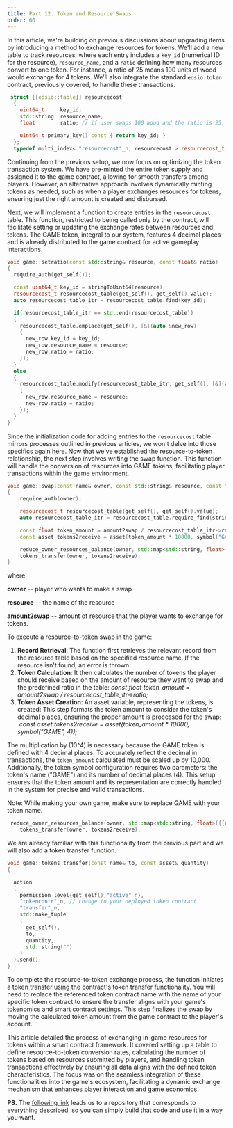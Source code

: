 ```yaml
---
title: Part 12. Token and Resource Swaps
order: 60
---
```


In this article, we're building on previous discussions about upgrading items by introducing a method to exchange resources for tokens. We'll add a new table to track resources, where each entry includes a `key_id` (numerical ID for the resource), `resource_name`, and a `ratio` defining how many resources convert to one token. For instance, a ratio of 25 means 100 units of wood would exchange for 4 tokens. We'll also integrate the standard `eosio.token` contract, previously covered, to handle these transactions.

```cpp
 struct [[eosio::table]] resourcecost
  {
    uint64_t     key_id;
    std::string  resource_name;
    float        ratio; // if user swaps 100 wood and the ratio is 25, it means that the user will receive 4 tokens

    uint64_t primary_key() const { return key_id; }
  };
  typedef multi_index< "resourcecost"_n, resourcecost > resourcecost_t;

```

Continuing from the previous setup, we now focus on optimizing the token transaction system. We have pre-minted the entire token supply and assigned it to the game contract, allowing for smooth transfers among players. However, an alternative approach involves dynamically minting tokens as needed, such as when a player exchanges resources for tokens, ensuring just the right amount is created and disbursed.

Next, we will implement a function to create entries in the `resourcecost` table. This function, restricted to being called only by the contract, will facilitate setting or updating the exchange rates between resources and tokens. The GAME token, integral to our system, features 4 decimal places and is already distributed to the game contract for active gameplay interactions.

```cpp
void game::setratio(const std::string& resource, const float& ratio)
{
  require_auth(get_self());

  const uint64_t key_id = stringToUint64(resource);
  resourcecost_t resourcecost_table(get_self(), get_self().value);
  auto resourcecost_table_itr = resourcecost_table.find(key_id);

  if(resourcecost_table_itr == std::end(resourcecost_table))
  {
    resourcecost_table.emplace(get_self(), [&](auto &new_row)
    {
      new_row.key_id = key_id;
      new_row.resource_name = resource;
      new_row.ratio = ratio;
    });
  }
  else
  {
    resourcecost_table.modify(resourcecost_table_itr, get_self(), [&](auto &new_row)
    {
      new_row.resource_name = resource;
      new_row.ratio = ratio;
    });
  }
}

```

Since the initialization code for adding entries to the `resourcecost` table mirrors processes outlined in previous articles, we won't delve into those specifics again here. Now that we've established the resource-to-token relationship, the next step involves writing the swap function. This function will handle the conversion of resources into GAME tokens, facilitating player transactions within the game environment.

```cpp
void game::swap(const name& owner, const std::string& resource, const float& amount2swap)
{
    require_auth(owner);

    resourcecost_t resourcecost_table(get_self(), get_self().value);
    auto resourcecost_table_itr = resourcecost_table.require_find(stringToUint64(resource), "Could not find resource cost config");

    const float token_amount = amount2swap / resourcecost_table_itr->ratio;
    const asset tokens2receive = asset(token_amount * 10000, symbol("GAME", 4)); // change to the token you have deployed

    reduce_owner_resources_balance(owner, std::map<std::string, float>({{resource, amount2swap}}));
    tokens_transfer(owner, tokens2receive);
}

```

where

**owner** -- player who wants to make a swap

**resource** -- the name of the resource

**amount2swap** -- amount of resource that the player wants to exchange for tokens.

To execute a resource-to-token swap in the game:

1.  **Record Retrieval**: The function first retrieves the relevant record from the resource table based on the specified resource name. If the resource isn't found, an error is thrown.
2.  **Token Calculation**: It then calculates the number of tokens the player should receive based on the amount of resource they want to swap and the predefined ratio in the table: *const float token_amount = amount2swap / resourcecost_table_itr->ratio;*
3.  **Token Asset Creation**: An asset variable, representing the tokens, is created:
    This step formats the token amount to consider the token's decimal places, ensuring the proper amount is processed for the swap:  *const asset tokens2receive = asset(token_amount * 10000, symbol("GAME", 4));*

The multiplication by (10^4) is necessary because the GAME token is defined with 4 decimal places. To accurately reflect the decimal in transactions, the `token_amount` calculated must be scaled up by 10,000. Additionally, the token symbol configuration requires two parameters: the token's name ("GAME") and its number of decimal places (4). This setup ensures that the token amount and its representation are correctly handled in the system for precise and valid transactions.

Note: While making your own game, make sure to replace GAME with your token name.

```cpp
 reduce_owner_resources_balance(owner, std::map<std::string, float>({{resource, amount2swap}}));
    tokens_transfer(owner, tokens2receive);
```

We are already familiar with this functionality from the previous part and we will also add a token transfer function.

```cpp
void game::tokens_transfer(const name& to, const asset& quantity)
{

  action
  (
    permission_level{get_self(),"active"_n},
    "tokencontr"_n, // change to your deployed token contract
    "transfer"_n,
    std::make_tuple
    (
      get_self(),
      to,
      quantity,
      std::string("")
    )
  ).send();
}

```

To complete the resource-to-token exchange process, the function initiates a token transfer using the contract's token transfer functionality. You will need to replace the referenced token contract name with the name of your specific token contract to ensure the transfer aligns with your game's tokenomics and smart contract settings. This step finalizes the swap by moving the calculated token amount from the game contract to the player's account.

This article detailed the process of exchanging in-game resources for tokens within a smart contract framework. It covered setting up a table to define resource-to-token conversion rates, calculating the number of tokens based on resources submitted by players, and handling token transactions effectively by ensuring all data aligns with the defined token characteristics. The focus was on the seamless integration of these functionalities into the game's ecosystem, facilitating a dynamic exchange mechanism that enhances player interaction and game economics.

**PS.** The [following link](https://github.com/dapplicaio/TokenSwaps) leads us to a repository that corresponds to everything described, so you can simply build that code and use it in a way you want.
